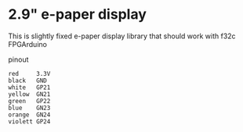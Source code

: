 # 2.9" e-paper display

This is slightly fixed e-paper display library
that should work with f32c FPGArduino

pinout

    red     3.3V
    black   GND
    white   GP21
    yellow  GN21
    green   GP22
    blue    GN23
    orange  GN24
    violett GP24
